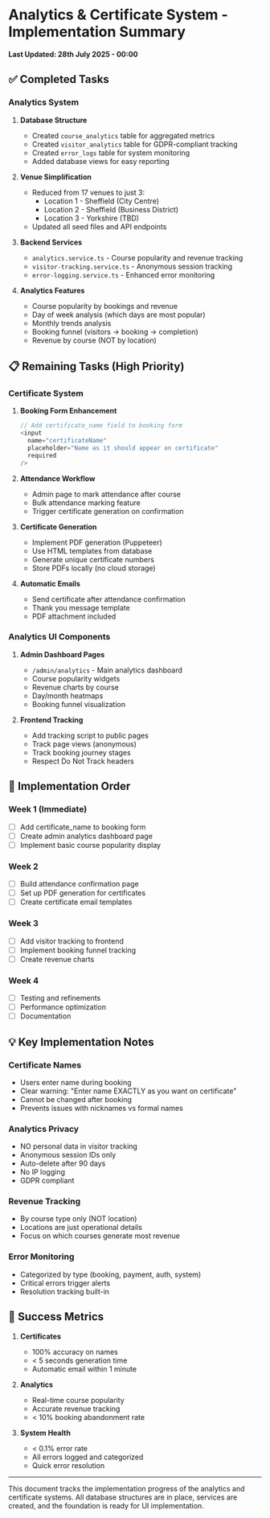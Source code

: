 # Analytics & Certificate System - Implementation Summary

**Last Updated: 28th July 2025 - 00:00**

## ✅ Completed Tasks

### Analytics System
1. **Database Structure**
   - Created `course_analytics` table for aggregated metrics
   - Created `visitor_analytics` table for GDPR-compliant tracking
   - Created `error_logs` table for system monitoring
   - Added database views for easy reporting

2. **Venue Simplification**
   - Reduced from 17 venues to just 3:
     - Location 1 - Sheffield (City Centre)
     - Location 2 - Sheffield (Business District)
     - Location 3 - Yorkshire (TBD)
   - Updated all seed files and API endpoints

3. **Backend Services**
   - `analytics.service.ts` - Course popularity and revenue tracking
   - `visitor-tracking.service.ts` - Anonymous session tracking
   - `error-logging.service.ts` - Enhanced error monitoring

4. **Analytics Features**
   - Course popularity by bookings and revenue
   - Day of week analysis (which days are most popular)
   - Monthly trends analysis
   - Booking funnel (visitors → booking → completion)
   - Revenue by course (NOT by location)

## 📋 Remaining Tasks (High Priority)

### Certificate System
1. **Booking Form Enhancement**
   ```typescript
   // Add certificate_name field to booking form
   <input 
     name="certificateName"
     placeholder="Name as it should appear on certificate"
     required
   />
   ```

2. **Attendance Workflow**
   - Admin page to mark attendance after course
   - Bulk attendance marking feature
   - Trigger certificate generation on confirmation

3. **Certificate Generation**
   - Implement PDF generation (Puppeteer)
   - Use HTML templates from database
   - Generate unique certificate numbers
   - Store PDFs locally (no cloud storage)

4. **Automatic Emails**
   - Send certificate after attendance confirmation
   - Thank you message template
   - PDF attachment included

### Analytics UI Components
1. **Admin Dashboard Pages**
   - `/admin/analytics` - Main analytics dashboard
   - Course popularity widgets
   - Revenue charts by course
   - Day/month heatmaps
   - Booking funnel visualization

2. **Frontend Tracking**
   - Add tracking script to public pages
   - Track page views (anonymous)
   - Track booking journey stages
   - Respect Do Not Track headers

## 🚀 Implementation Order

### Week 1 (Immediate)
- [ ] Add certificate_name to booking form
- [ ] Create admin analytics dashboard page
- [ ] Implement basic course popularity display

### Week 2 
- [ ] Build attendance confirmation page
- [ ] Set up PDF generation for certificates
- [ ] Create certificate email templates

### Week 3
- [ ] Add visitor tracking to frontend
- [ ] Implement booking funnel tracking
- [ ] Create revenue charts

### Week 4
- [ ] Testing and refinements
- [ ] Performance optimization
- [ ] Documentation

## 💡 Key Implementation Notes

### Certificate Names
- Users enter name during booking
- Clear warning: "Enter name EXACTLY as you want on certificate"
- Cannot be changed after booking
- Prevents issues with nicknames vs formal names

### Analytics Privacy
- NO personal data in visitor tracking
- Anonymous session IDs only
- Auto-delete after 90 days
- No IP logging
- GDPR compliant

### Revenue Tracking
- By course type only (NOT location)
- Locations are just operational details
- Focus on which courses generate most revenue

### Error Monitoring
- Categorized by type (booking, payment, auth, system)
- Critical errors trigger alerts
- Resolution tracking built-in

## 🎯 Success Metrics

1. **Certificates**
   - 100% accuracy on names
   - < 5 seconds generation time
   - Automatic email within 1 minute

2. **Analytics**
   - Real-time course popularity
   - Accurate revenue tracking
   - < 10% booking abandonment rate

3. **System Health**
   - < 0.1% error rate
   - All errors logged and categorized
   - Quick error resolution

---

This document tracks the implementation progress of the analytics and certificate systems. All database structures are in place, services are created, and the foundation is ready for UI implementation.